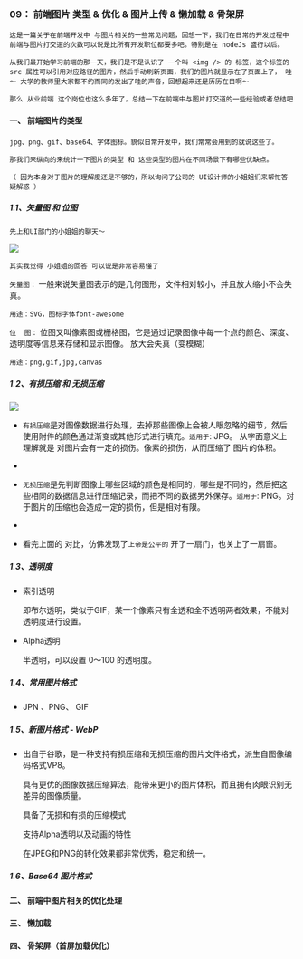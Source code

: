 ### 09： 前端图片 类型 & 优化 & 图片上传 & 懒加载 & 骨架屏

	这是一篇关于在前端开发中 与图片相关的一些常见问题，回想一下，我们在日常的开发过程中前端与图片打交道的次数可以说是比所有开发职位都要多吧。特别是在 nodeJs 盛行以后。

	从我们最开始学习前端的那一天，我们是不是认识了 一个叫 <img /> 的 标签，这个标签的 src 属性可以引用对应路径的图片，然后手动刷新页面，我们的图片就显示在了页面上了， 哇～ 大学的教师里大家都不约而同的发出了哇的声音，回想起来还是历历在目啊～

	那么 从业前端 这个岗位也这么多年了，总结一下在前端中与图片打交道的一些经验或者总结吧

#### 一、 前端图片的类型 

	jpg、png、gif、base64、字体图标。貌似日常开发中，我们常常会用到的就说这些了。

	那我们来纵向的来统计一下图片的类型 和 这些类型的图片在不同场景下有哪些优缺点。

    （ 因为本身对于图片的理解度还是不够的，所以询问了公司的 UI设计师的小姐姐们来帮忙答疑解惑 ）

##### 1.1、矢量图 和 位图

	先上和UI部门的小姐姐的聊天～

![](https://images2018.cnblogs.com/blog/675289/201808/675289-20180801162405143-20694085.png)

	其实我觉得 小姐姐的回答 可以说是非常容易懂了

`矢量图：`  一般来说矢量图表示的是几何图形，文件相对较小，并且放大缩小不会失真。

	用途：SVG，图标字体font-awesome
	
`位  图：`  位图又叫像素图或栅格图，它是通过记录图像中每一个点的颜色、深度、透明度等信息来存储和显示图像。 放大会失真（变模糊）
	
	用途：png,gif,jpg,canvas
	
##### 1.2、有损压缩 和 无损压缩

![](https://images2018.cnblogs.com/blog/675289/201808/675289-20180801172640157-636907593.png)

- `有损压缩`是对图像数据进行处理，去掉那些图像上会被人眼忽略的细节，然后使用附件的颜色通过渐变或其他形式进行填充。`适用于`: JPG。 从字面意义上理解就是 对图片会有一定的损伤。像素的损伤，从而压缩了 图片的体积。

- 

- `无损压缩`是先判断图像上哪些区域的颜色是相同的，哪些是不同的，然后把这些相同的数据信息进行压缩记录，而把不同的数据另外保存。`适用于`: PNG。对于图片的压缩也会造成一定的损伤，但是相对有限。
- 
- 看完上面的 对比，仿佛发现了`上帝是公平的` 开了一扇门，也关上了一扇窗。


##### 1.3、透明度


- 索引透明

	即布尔透明，类似于GIF，某一个像素只有全透和全不透明两者效果，不能对透明度进行设置。

- Alpha透明

	半透明，可以设置 0～100 的透明度。

##### 1.4、常用图片格式

- JPN 、PNG、 GIF

##### 1.5、新图片格式 - WebP

- 出自于谷歌，是一种支持有损压缩和无损压缩的图片文件格式，派生自图像编码格式VP8。

	具有更优的图像数据压缩算法，能带来更小的图片体积，而且拥有肉眼识别无差异的图像质量。

	具备了无损和有损的压缩模式

	支持Alpha透明以及动画的特性

	在JPEG和PNG的转化效果都非常优秀，稳定和统一。

##### 1.6、Base64 图片格式


#### 二、 前端中图片相关的优化处理


#### 三、 懒加载


#### 四、 骨架屏（首屏加载优化）

